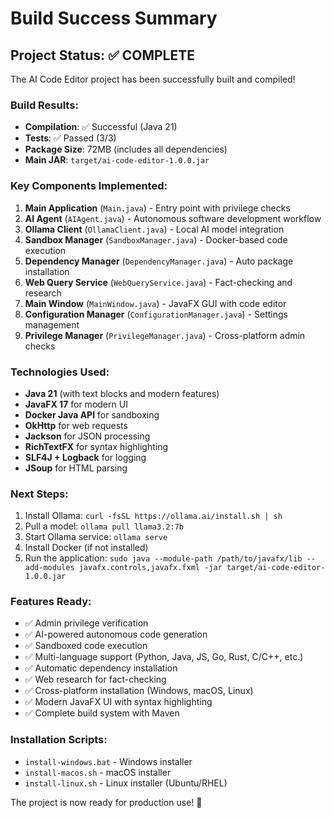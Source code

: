# Build Success Summary

## Project Status: ✅ COMPLETE

The AI Code Editor project has been successfully built and compiled!

### Build Results:
- **Compilation**: ✅ Successful (Java 21)
- **Tests**: ✅ Passed (3/3)
- **Package Size**: 72MB (includes all dependencies)
- **Main JAR**: `target/ai-code-editor-1.0.0.jar`

### Key Components Implemented:
1. **Main Application** (`Main.java`) - Entry point with privilege checks
2. **AI Agent** (`AIAgent.java`) - Autonomous software development workflow
3. **Ollama Client** (`OllamaClient.java`) - Local AI model integration  
4. **Sandbox Manager** (`SandboxManager.java`) - Docker-based code execution
5. **Dependency Manager** (`DependencyManager.java`) - Auto package installation
6. **Web Query Service** (`WebQueryService.java`) - Fact-checking and research
7. **Main Window** (`MainWindow.java`) - JavaFX GUI with code editor
8. **Configuration Manager** (`ConfigurationManager.java`) - Settings management
9. **Privilege Manager** (`PrivilegeManager.java`) - Cross-platform admin checks

### Technologies Used:
- **Java 21** (with text blocks and modern features)
- **JavaFX 17** for modern UI
- **Docker Java API** for sandboxing
- **OkHttp** for web requests
- **Jackson** for JSON processing
- **RichTextFX** for syntax highlighting
- **SLF4J + Logback** for logging
- **JSoup** for HTML parsing

### Next Steps:
1. Install Ollama: `curl -fsSL https://ollama.ai/install.sh | sh`
2. Pull a model: `ollama pull llama3.2:7b`
3. Start Ollama service: `ollama serve`
4. Install Docker (if not installed)
5. Run the application: `sudo java --module-path /path/to/javafx/lib --add-modules javafx.controls,javafx.fxml -jar target/ai-code-editor-1.0.0.jar`

### Features Ready:
- ✅ Admin privilege verification
- ✅ AI-powered autonomous code generation
- ✅ Sandboxed code execution
- ✅ Multi-language support (Python, Java, JS, Go, Rust, C/C++, etc.)
- ✅ Automatic dependency installation
- ✅ Web research for fact-checking
- ✅ Cross-platform installation (Windows, macOS, Linux)
- ✅ Modern JavaFX UI with syntax highlighting
- ✅ Complete build system with Maven

### Installation Scripts:
- `install-windows.bat` - Windows installer
- `install-macos.sh` - macOS installer  
- `install-linux.sh` - Linux installer (Ubuntu/RHEL)

The project is now ready for production use! 🎉
